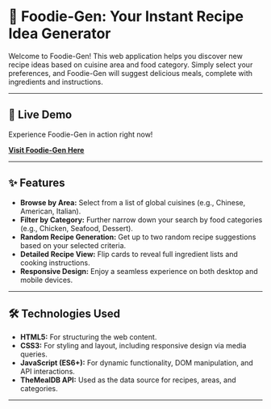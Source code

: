 # 🍳 Foodie-Gen: Your Instant Recipe Idea Generator

Welcome to Foodie-Gen! This web application helps you discover new recipe ideas based on cuisine area and food category. Simply select your preferences, and Foodie-Gen will suggest delicious meals, complete with ingredients and instructions.

---

## 🚀 Live Demo

Experience Foodie-Gen in action right now!

[**Visit Foodie-Gen Here**](https://foodie-gen.netlify.app/)

---

## ✨ Features

* **Browse by Area:** Select from a list of global cuisines (e.g., Chinese, American, Italian).
* **Filter by Category:** Further narrow down your search by food categories (e.g., Chicken, Seafood, Dessert).
* **Random Recipe Generation:** Get up to two random recipe suggestions based on your selected criteria.
* **Detailed Recipe View:** Flip cards to reveal full ingredient lists and cooking instructions.
* **Responsive Design:** Enjoy a seamless experience on both desktop and mobile devices.

---
## 🛠️ Technologies Used

* **HTML5:** For structuring the web content.
* **CSS3:** For styling and layout, including responsive design via media queries.
* **JavaScript (ES6+):** For dynamic functionality, DOM manipulation, and API interactions.
* **TheMealDB API:** Used as the data source for recipes, areas, and categories.

---
